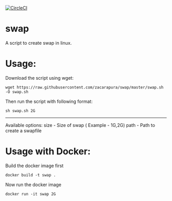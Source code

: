 [![CircleCI](https://circleci.com/gh/chetankapoor/swap.svg?style=svg)](https://circleci.com/gh/chetankapoor/swap)

# swap

A script to create swap in linux. 

Usage:
=====

Download the script using wget:

`wget https://raw.githubusercontent.com/zacarapura/swap/master/swap.sh -O swap.sh`


Then run the script with following format:

`sh swap.sh 2G`

---------------------------------------
Available options:
size - Size of swap ( Example - 1G,2G)
path - Path to create a swapfile

Usage with Docker:
================
Build the docker image first

`docker build -t swap .`

Now run the docker image

`docker run -it swap 2G`

